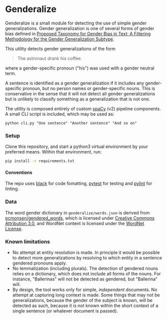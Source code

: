 # Genderalize

Genderalize is a small module for detecting the use of simple gender generalizations.
Gender generalization is one of several forms of gender bias defined in [Proposed Taxonomy for Gender Bias in Text; A Filtering Methodology for the Gender Generalization Subtype](https://www.semanticscholar.org/paper/Proposed-Taxonomy-for-Gender-Bias-in-Text%3B-A-for-Hitti-Jang/f05b9b663f1461ef2e20be5d2e8d2116a5a44f94).

This utility detects gender generalizations of the form

> The astronaut drank his coffee.

where a gender-specific pronoun ("his") was used with a gender neutral term.

A sentence is identified as a gender generalization if it includes any gender-specific pronoun, but no person names or gender-specific nouns.
This is conservative in the sense that it will not detect all gender generalizations but is unlikely to classify something as a generalization that is not one.

The utility is composed entirely of custom [spaCy](https://spacy.io/) (v2) pipeline components.
A small CLI script is included, which may be used as:

```
python cli.py "One sentence" "Another sentence" "And so on"
```

### Setup

Clone this repository, and start a python3 virtual environment by your preferred means.
Within that environment, run:

```bash
pip install -r requirements.txt
```

#### Conventions

The repo uses [black](https://github.com/psf/black) for code fomatting, [pytest](https://docs.pytest.org/en/stable/) for testing and [pylint](http://pylint.pycqa.org/en/latest/) for linting.

### Data

The word gender dictionary in `genderalize/words.json` is derived from [ecmonsen/gendered_words](https://github.com/ecmonsen/gendered_words), which is licensed under [Creative Commons Attribution 3.0](https://creativecommons.org/licenses/by/3.0/us/), and WordNet content is licensed under the [WordNet License](https://wordnet.princeton.edu/license-and-commercial-use).

### Known limitations

- No attempt at entity resolution is made. In principle it would be possible to detect more generalizations by resolving to which entity in a sentence gendered pronouns apply.
- No lemmatization (including plurals). The detection of gendered nouns relies on a dictionary, which does not include all forms of the nouns. For instance, "Ballerinas" will not be detected as gendered, but "Ballerina" will.
- By design, the tool works only for simple, _independent_ documents. No attempt at capturing long context is made. Some things that may not be generalizations, because the gender of the subject is known, will be detected as such, because it is not known within the short context of a single sentence (or whatever document is passed).
